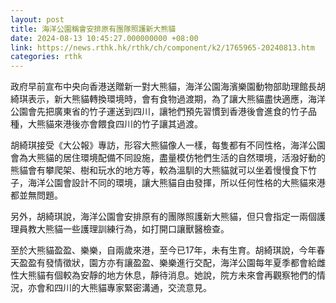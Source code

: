 ```yaml
---
layout: post
title: 海洋公園稱會安排原有團隊照護新大熊貓
date: 2024-08-13 10:45:27.000000000 +08:00
link: https://news.rthk.hk/rthk/ch/component/k2/1765965-20240813.htm
categories: rthk
---
```


政府早前宣布中央向香港送贈新一對大熊貓，海洋公園海濱樂園動物部助理館長胡綺琪表示，新大熊貓轉換環境時，會有食物過渡期，為了讓大熊貓盡快適應，海洋公園會先把廣東省的竹子運送到四川，讓牠們預先習慣到香港後會進食的竹子品種，大熊貓來港後亦會餵食四川的竹子讓其過渡。

胡綺琪接受《大公報》專訪，形容大熊貓像人一樣，每隻都有不同性格，海洋公園會為大熊貓的居住環境配備不同設施，盡量模仿牠們生活的自然環境，活潑好動的熊貓會有攀爬架、樹和玩水的地方等，較為溫馴的大熊貓就可以坐着慢慢食下竹子，海洋公園會設計不同的環境，讓大熊貓自由發揮，所以任何性格的大熊貓來港都並無問題。

另外，胡綺琪說，海洋公園會安排原有的團隊照護新大熊貓，但只會指定一兩個護理員教大熊貓一些護理訓練行為，如打開口讓獸醫檢查。

至於大熊貓盈盈、樂樂，自兩歲來港，至今已17年，未有生育。胡綺琪說，今年春天盈盈有發情徵狀，園方亦有讓盈盈、樂樂進行交配，海洋公園每年夏季都會給雌性大熊貓有個較為安靜的地方休息，靜待消息。她說，院方未來會再觀察牠們的情況，亦會和四川的大熊貓專家緊密溝通，交流意見。
